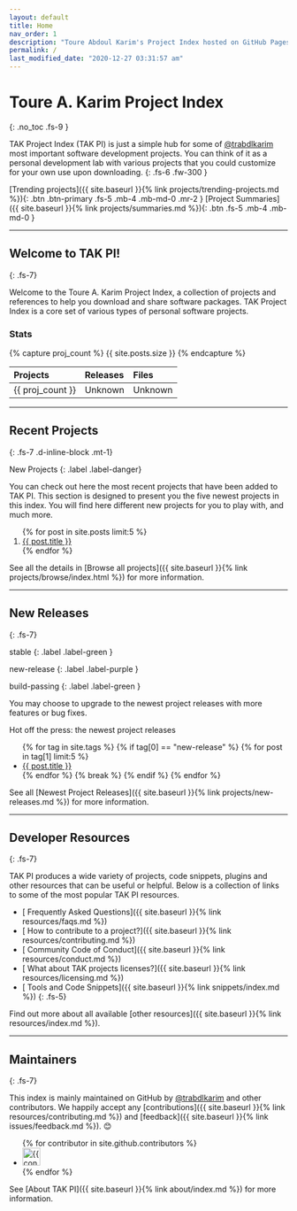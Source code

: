 ```yaml
---
layout: default
title: Home
nav_order: 1
description: "Toure Abdoul Karim's Project Index hosted on GitHub Pages."
permalink: /
last_modified_date: "2020-12-27 03:31:57 am"
---
```


# Toure A. Karim Project Index
{: .no_toc .fs-9 }

TAK Project Index (TAK PI) is just a simple hub for some of <a href="https://github.com/trabdlkarim" target="_blank">@trabdlkarim</a> most important software development projects. You can think of it as a personal development lab  with various projects that you could customize for your own use upon downloading.
{: .fs-6 .fw-300 }

[Trending projects]({{ site.baseurl }}{% link projects/trending-projects.md %}){: .btn .btn-primary .fs-5 .mb-4 .mb-md-0 .mr-2 } [Project Summaries]({{ site.baseurl }}{% link projects/summaries.md %}){: .btn .fs-5 .mb-4 .mb-md-0 }

---

## <i class="fas fa-hand-holding-heart" ></i> Welcome to TAK PI!
{: .fs-7}

Welcome to the Toure A. Karim Project Index, a collection of projects and references to help you download and share software packages. TAK Project Index is a core set of various types of personal software projects.

### Stats
{% capture proj_count %}
 {{ site.posts.size }}
{% endcapture %}

| Projects         | Releases  | Files     |
|:-----------------|:----------|:----------|
| {{ proj_count }} | Unknown   | Unknown   |

---

## <i class="fas fa-archive" ></i> Recent Projects
{: .fs-7 .d-inline-block .mt-1}

New Projects 
{: .label .label-danger}

You can check out here the most recent projects that have been added to TAK PI. This section is designed to present you the five newest projects in this index. You will find here different new projects for you to play with, and much more.

  <ol class="fs-5">
  {% for post in site.posts limit:5 %}
    <li >
        <a href="{{ site.url }}{{ post.url }}">
         <i class="fas fa-file-archive" arial-hidden="true"></i> {{ post.title }}
        </a>
   </li> 
  {% endfor %}
  </ol>

 See all the details in [Browse all projects]({{ site.baseurl }}{% link projects/browse/index.html %}) for more information.

---

## <i class="fas fa-cubes"></i> New Releases
{: .fs-7}

stable
{: .label .label-green }

new-release
{: .label .label-purple }

build-passing
{: .label .label-green }


You may choose to upgrade to the newest project releases with more features or bug fixes.

Hot off the press: the newest project releases

<ul class="fs-5">
  {% for tag in site.tags %}
      {% if tag[0] == "new-release" %}
          {% for post in tag[1] limit:5 %}
            <li >
                <a href="{{ site.url }}{{ post.url }}">
                 <i class="fas fa-cube" arial-hidden="true"></i> {{ post.title }}
                </a>
           </li> 
          {% endfor %}
          {% break %}
      {% endif %}
  {% endfor %}
  </ul>
  
See all [Newest Project Releases]({{ site.baseurl }}{% link projects/new-releases.md %}) for more information.

---

## <i class="fas fa-layer-group"></i> Developer Resources
{: .fs-7}

TAK PI produces a wide variety of projects, code snippets, plugins and other resources that can be useful or helpful. Below is a collection of links to some of the most popular TAK PI resources.

- [<i class="fas fa-link" arial-hidden="true"></i> Frequently Asked Questions]({{ site.baseurl }}{% link resources/faqs.md %})
- [<i class="fas fa-link" arial-hidden="true"></i> How to contribute to a project?]({{ site.baseurl }}{% link resources/contributing.md %})
- [<i class="fas fa-link" arial-hidden="true"></i> Community Code of Conduct]({{ site.baseurl }}{% link resources/conduct.md %})
- [<i class="fas fa-link" arial-hidden="true"></i> What about TAK projects licenses?]({{ site.baseurl }}{% link resources/licensing.md %})
- [<i class="fas fa-link" arial-hidden="true"></i> Tools and Code Snippets]({{ site.baseurl }}{% link snippets/index.md %})
{: .fs-5}

<i class="fas fa-hand-point-right"></i> Find out more about all available [other resources]({{ site.baseurl }}{% link resources/index.md %}).

---

## <i class="fas fa-users"></i> Maintainers
{: .fs-7}

This index is mainly maintained on GitHub by <a href="https://github.com/trabdlkarim" target="_blank">@trabdlkarim</a> and other contributors. We happily accept any [contributions]({{ site.baseurl }}{% link resources/contributing.md %}) and [feedback]({{ site.baseurl }}{% link issues/feedback.md %}). 😊

<ul class="list-style-none">
{% for contributor in site.github.contributors %}
  <li class="d-inline-block mr-1">
     <a href="{{ contributor.html_url }}"><img src="{{ contributor.avatar_url }}" width="32" height="32" alt="{{ contributor.login }}"/></a>
  </li>
{% endfor %}
</ul>

<!-- Prepare a container for your calendar. -->
<div class="calendar"></div>
<script>GitHubCalendar(".calendar", "trabdlkarim", { responsive: true, global_stats: false });</script>

<i class="fas fa-hand-point-right"></i> See [About TAK PI]({{ site.baseurl }}{% link about/index.md %}) for more information.
